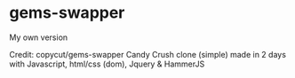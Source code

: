 gems-swapper
============
My own version



Credit: copycut/gems-swapper
Candy Crush clone (simple) made in 2 days with Javascript, html/css (dom), Jquery &amp; HammerJS
